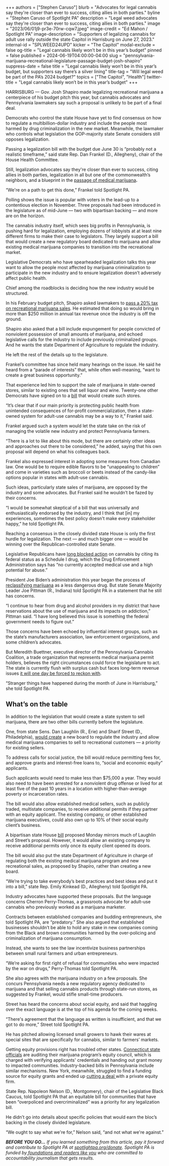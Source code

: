 +++
authors = ["Stephen Caruso"]
blurb = "Advocates for legal cannabis say they're closer than ever to success, citing allies in both parties."
byline = "Stephen Caruso of Spotlight PA"
description = "Legal weed advocates say they're closer than ever to success, citing allies in both parties."
image = "2023/06/01j9-pr3e-70rw-cqw7.jpeg"
image-credit = "Ed Mahon / Spotlight PA"
image-description = "Supporters of legalizing cannabis for adult use rally outside the state Capitol in Harrisburg on June 27, 2023."
internal-id = "SPLWEED24UPD"
kicker = "The Capitol"
modal-exclude = false
og-title = "Legal cannabis likely won’t be in this year’s budget"
pinned = false
published = 2024-06-19T04:00:00-04:00
slug = "pennsylvania-marijuana-recreational-legislature-passage-budget-josh-shapiro"
suppress-date = false
title = "Legal cannabis likely won’t be in this year’s budget, but supporters say there’s a silver lining"
title-tag = "Will legal weed be part of the PA’s 2024 budget?"
topics = ["The Capitol", "Health"]
twitter-title = "Legal cannabis likely won’t be in this year’s budget"
+++

HARRISBURG — Gov. Josh Shapiro made legalizing recreational marijuana a centerpiece of his budget pitch this year, but cannabis advocates and Pennsylvania lawmakers say such a proposal is unlikely to be part of a final deal.

Democrats who control the state House have yet to find consensus on how to regulate a multibillion-dollar industry and include the people most harmed by drug criminalization in the new market. Meanwhile, the lawmaker who controls what legislation the GOP-majority state Senate considers still opposes legalization.

Passing a legalization bill with the budget due June 30 is “probably not a realistic timeframe,” said state Rep. Dan Frankel (D., Allegheny), chair of the House Health Committee.

Still, legalization advocates say they&#39;re closer than ever to success, citing allies in both parties, legalization in all but one of the commonwealth’s neighbors, and a blueprint in the <a href="https://www.mcall.com/2016/04/13/pennsylvania-lawmakers-ok-medical-marijuana/">passage of medical marijuana</a><strong>.</strong>

“We&#39;re on a path to get this done,” Frankel told Spotlight PA.

<script src="https://www.spotlightpa.org/embed.js" async></script><div data-spl-embed-version="1" data-spl-src="https://www.spotlightpa.org/embeds/newsletter/?cta=Discover%20overlooked%20stories%2C%20unique%20investigations%2C%20and%20daily%20joy%20from%20across%20PA%20with%20our%20free%20daily%20newsletter.&eyebrow=your%20guide%20to%20pa&preselect=papost"></div>

Polling shows the issue is popular with voters in the lead-up to a contentious election in November. Three proposals had been introduced in the legislature as of mid-June — two with bipartisan backing — and more are on the horizon.

The cannabis industry itself, which sees big profits in Pennsylvania, is pushing hard for legalization, employing dozens of lobbyists at at least nine different firms to make their case to legislators. They largely support a bill that would create a new regulatory board dedicated to marijuana and allow existing medical marijuana companies to transition into the recreational market.

Legislative Democrats who have spearheaded legalization talks this year want to allow the people most affected by marijuana criminalization to participate in the new industry and to ensure legalization doesn’t adversely affect public health.

Chief among the roadblocks is deciding how the new industry would be structured.

In his February budget pitch, Shapiro asked lawmakers to <a href="https://www.spotlightpa.org/news/2024/02/pennsylvania-josh-shapiro-budget-2024-education-legal-marijuana-skill-games/">pass a 20% tax on recreational marijuana sales</a>. He estimated that doing so would bring in more than $250 million in annual tax revenue once the industry is off the ground.

Shapiro also asked that a bill include expungement for people convicted of nonviolent possession of small amounts of marijuana, and echoed legislative calls for the industry to include previously criminalized groups. And he wants the state Department of Agriculture to regulate the industry.

He left the rest of the details up to the legislature.

Frankel’s committee has since held many hearings on the issue. He said he heard from a “parade of interests” that, while often well-meaning, “want to create a great business opportunity.”

That experience led him to support the sale of marijuana in state-owned stores, similar to existing ones that sell liquor and wine. Twenty-one other Democrats have signed on to a <a href="https://web.archive.org/20230518045325/https://www.legis.state.pa.us/cfdocs/billinfo/bill_history.cfm?syear=2023&amp;sind=0&amp;body=H&amp;type=B&amp;bn=1080">bill</a> that would create such stores.

“It’s clear that if our main priority is protecting public health from unintended consequences of for-profit commercialization, then a state-owned system for adult-use cannabis may be a way to it,” Frankel said.

Frankel argued such a system would let the state take on the risk of managing the volatile new industry and protect Pennsylvania farmers.

“There is a lot to like about this mode, but there are certainly other ideas and approaches out there to be considered,” he added, saying that his own proposal will depend on what his colleagues back.

Frankel also expressed interest in adopting some measures from Canadian law. One would be to require edible flavors to be “unappealing to children” and come in varieties such as broccoli or beets instead of the candy-like options popular in states with adult-use cannabis.

Such ideas, particularly state sales of marijuana, are opposed by the industry and some advocates. But Frankel said he wouldn’t be fazed by their concerns.

“I would be somewhat skeptical of a bill that was universally and enthusiastically endorsed by the industry, and I think that \[in\] my experiences, sometimes the best policy doesn&#39;t make every stakeholder happy,” he told Spotlight PA.

Reaching a consensus in the closely divided state House is only the first hurdle for legalization. The next — and much bigger one — would be winning over the Republican-controlled state Senate.

Legislative Republicans have <a href="https://www.spotlightpa.org/news/2024/02/pennsylvania-marijuana-cannabis-legalization-josh-shapiro-legislature/">long blocked action</a> on cannabis by citing its federal status as a Schedule I drug, which the Drug Enforcement Administration says has “no currently accepted medical use and a high potential for abuse.”

President Joe Biden’s administration this year began the process of <a href="https://web.archive.org/20240430172229/https://apnews.com/article/marijuana-biden-dea-criminal-justice-pot-f833a8dae6ceb31a8658a5d65832a3b8">reclassifying marijuana</a> as a less dangerous drug. But state Senate Majority Leader Joe Pittman (R., Indiana) told Spotlight PA in a statement that he still has concerns.

“I continue to hear from drug and alcohol providers in my district that have reservations about the use of marijuana and its impacts on addiction,” Pittman said. “I have long believed this issue is something the federal government needs to figure out.”

Those concerns have been echoed by influential interest groups, such as the state’s manufacturers association, law enforcement organizations, and some children’s advocates.

But Meredith Buettner, executive director of the Pennsylvania Cannabis Coalition, a trade organization that represents medical marijuana permit holders, believes the right circumstances could force the legislature to act. The state is currently flush with surplus cash but faces long-term revenue issues <a href="https://www.spotlightpa.org/news/2024/03/pennsylvania-budget-josh-shapiro-surplus-structural-deficit-explainer/">it will one day be forced to reckon with</a>.

“Stranger things have happened during the month of June in Harrisburg,” she told Spotlight PA.

## What’s on the table

In addition to the legislation that would create a state system to sell marijuana, there are two other bills currently before the legislature.

One, from state Sens. Dan Laughlin (R., Erie) and Sharif Street (D., Philadelphia), <a href="https://web.archive.org/20230707223220/https://www.legis.state.pa.us/cfdocs/billinfo/billinfo.cfm?syear=2023&amp;sind=0&amp;body=S&amp;type=B&amp;bn=0846">would create</a> a new board to regulate the industry and allow medical marijuana companies to sell to recreational customers — a priority for existing sellers.

To address calls for social justice, the bill would reduce permitting fees for, and approve grants and interest-free loans to, “social and economic equity” applicants.

Such applicants would need to make less than $75,000 a year. They would also need to have been arrested for a nonviolent drug offense or lived for at least five of the past 10 years in a location with higher-than-average poverty or incarceration rates.

The bill would also allow established medical sellers, such as publicly traded, multistate companies, to receive additional permits if they partner with an equity applicant. The existing company, or other established marijuana executives, could also own up to 10% of their social equity client’s business.

A bipartisan state House <a href="https://web.archive.org/20240617175127/https://www.legis.state.pa.us/cfdocs/Legis/CSM/showMemoPublic.cfm?chamber=H&amp;SPick=20230&amp;cosponId=42873">bill</a> proposed Monday mirrors much of Laughlin and Street’s proposal. However, it would allow an existing company to receive additional permits only once its equity client opened its doors.

The bill would also put the state Department of Agriculture in charge of regulating both the existing medical marijuana program and new recreational sales, as proposed by Shapiro, rather than creating a new board.

“We’re trying to take everybody’s best practices and best ideas and put it into a bill,” state Rep. Emily Kinkead (D., Allegheny) told Spotlight PA.

Industry advocates have supported these proposals. But the language concerns Cherron Perry-Thomas, a grassroots advocate for adult-use cannabis who previously worked as a marijuana marketer.

Contracts between established companies and budding entrepreneurs, she told Spotlight PA, are “predatory.” She also argued that established businesses shouldn’t be able to hold any stake in new companies coming from the Black and brown communities harmed by the over-policing and criminalization of marijuana consumption.

Instead, she wants to see the law incentivize business partnerships between small rural farmers and urban entrepreneurs.

“We’re asking for first right of refusal for communities who were impacted by the war on drugs,” Perry-Thomas told Spotlight PA.

She also agrees with the marijuana industry on a few proposals. She concurs Pennsylvania needs a new regulatory agency dedicated to marijuana and that selling cannabis products through state-run stores, as suggested by Frankel, would stifle small-time producers.

Street has heard the concerns about social equity, and said that haggling over the exact language is at the top of his agenda for the coming weeks.

“There&#39;s agreement that the language as written is insufficient, and that we got to do more,” Street told Spotlight PA.

He has pitched allowing licensed small growers to hawk their wares at special sites that are specifically for cannabis, similar to farmers’ markets.

<script src="https://www.spotlightpa.org/embed.js" async></script><div data-spl-embed-version="1" data-spl-src="https://www.spotlightpa.org/embeds/donate/"></div>

Getting equity provisions right has troubled other states. <a href="https://web.archive.org/20240607230920/https://ctmirror.org/2024/06/07/ct-cannabis-social-equity-council-audit/">Connecticut state officials</a> are auditing their marijuana program’s equity council, which is charged with verifying applicants&#39; credentials and handing out grant money to impacted communities. Industry-backed bills in Pennsylvania include similar mechanisms. New York, meanwhile, struggled to find a funding source for equity grants and ended up <a href="https://web.archive.org/20240424134423/https://www.thecity.nyc/2024/04/24/cannabis-fund-social-equity-dispensary/">cutting a deal</a><u> </u>with a private equity firm.

State Rep. Napoleon Nelson (D., Montgomery), chair of the Legislative Black Caucus, told Spotlight PA that an equitable bill for communities that have been “overpoliced and overcriminalized” was a priority for any legalization bill.

He didn’t go into details about specific policies that would earn the bloc’s backing in the closely divided legislature.

“We ought to say what we&#39;re for,” Nelson said, “and not what we&#39;re against.”

<strong><em>BEFORE YOU GO…</em></strong><em> If you learned something from this article, pay it forward and contribute to Spotlight PA at </em><a href="https://www.spotlightpa.org/donate"><em>spotlightpa.org/donate</em></a><em>. Spotlight PA is funded by</em><a href="https://www.spotlightpa.org/support"><em> foundations and readers like you</em></a><em> who are committed to accountability journalism that gets results.</em>
